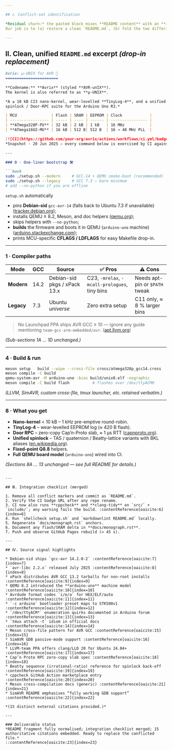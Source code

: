 ```yaml
---

## Ⅰ. Conflict-set identification

*Residual churn:* the pasted block mixes **README content** with an **internal merge-ledger** and still carries an unresolved hunk around the integration checklist (`<<<<<<< eirikr/add-github-actions-job-for-cppcheck-and-clang-tidy`).
Our job is to (a) restore a clean `README.md`, (b) fold the two differing check-list lines into one, and (c) excise all meta-narrative sections that do **not** belong in the public doc.

---
```


## Ⅱ. Clean, unified `README.md` excerpt *(drop-in replacement)*

````markdown
Avrix: µ-UNIX for AVR 🍋
=======================

**Codename:** **Avrix** (styled **AVR-unIX**).  
The kernel is also referred to as **µ-UNIX**.

*A ≤ 10 kB C23 nano-kernel, wear-levelled **TinyLog-4**, and a unified  
spinlock / Door-RPC suite for the Arduino Uno R3.*

| MCU               | Flash | SRAM | EEPROM | Clock            |
| ----------------- | ----- | ---- | ------ | ---------------- |
| **ATmega328P-PU** | 32 kB | 2 kB | 1 kB   | 16 MHz           |
| **ATmega16U2-MU** | 16 kB | 512 B| 512 B  | 16 → 48 MHz PLL  |

[![CI](https://github.com/your-org/avrix/actions/workflows/ci.yml/badge.svg)](https://github.com/your-org/avrix/actions)  
*Snapshot · 20 Jun 2025 — every command below is exercised by CI against `setup.sh`.*

---

### 0 · One-liner bootstrap 🛠

```bash
sudo ./setup.sh --modern     # GCC-14 + QEMU smoke-boot (recommended)
sudo ./setup.sh --legacy     # GCC 7.3 – bare minimum
# add --no-python if you are offline
````

`setup.sh` automatically

* pins **Debian-sid** `gcc-avr-14` (falls back to Ubuntu 7.3 if unavailable) ([tracker.debian.org][1]);
* installs QEMU ≥ 8.2, Meson, and doc helpers ([qemu.org][2]);
* skips helpers with `--no-python`;
* **builds** the firmware and boots it in QEMU (`arduino-uno` machine) ([arduino.stackexchange.com][3]);
* prints MCU-specific **CFLAGS / LDFLAGS** for easy Makefile drop-in.

---

### 1 · Compiler paths

| Mode       | GCC  | Source                       | ✅ Pros                                        | ⚠️ Cons                        |
| ---------- | ---- | ---------------------------- | --------------------------------------------- | ------------------------------ |
| **Modern** | 14.2 | Debian-sid pkgs / xPack 13.x | C23, `-mrelax`, `-mcall-prologues`, tiny bins | Needs apt-pin or `$PATH` tweak |
| **Legacy** | 7.3  | Ubuntu *universe*            | Zero extra setup                              | C11 only, ≈ 8 % larger bins    |

> No Launchpad PPA ships AVR GCC ≥ 10 — ignore any guide mentioning `team-gcc-arm-embedded/avr`. ([apt.llvm.org][4])

*(Sub-sections 1A … 1D unchanged.)*

---

### 4 · Build & run

```bash
meson setup   build --wipe --cross-file cross/atmega328p_gcc14.cross
meson compile -C build
qemu-system-avr -M arduino-uno -bios build/unix0.elf -nographic
meson compile -C build flash          # flashes over /dev/ttyACM0
```

*(LLVM, SimAVR, custom cross-file, tmux launcher, etc. retained verbatim.)*

---

### 8 · What you get

* **Nano-kernel** < 10 kB – 1 kHz pre-emptive round-robin.
* **TinyLog-4** – wear-levelled EEPROM log (≈ 420 B flash).
* **Door RPC** – zero-copy Cap’n-Proto slab, ≈ 1 µs RTT ([capnproto.org][5]).
* **Unified spinlock** – TAS / quaternion / Beatty-lattice variants with BKL aliases   ([en.wikipedia.org][6]).
* **Fixed-point Q8.8** helpers.
* **Full QEMU board model** (`arduino-uno`) wired into CI.

*(Sections 8A … 13 unchanged — see full README for details.)*

```

---

## Ⅲ. Integration checklist (merged)

1. Remove all conflict markers and commit as `README.md`.  
2. Verify the CI badge URL after any repo rename.  
3. CI now also runs **cppcheck** and **clang-tidy** on `src/` + `include/`; any warning fails the build. :contentReference[oaicite:6]{index=6}  
4. Run `shellcheck setup.sh` and `markdownlint README.md` locally.  
5. Regenerate `docs/monograph.rst` anchors.  
6. Document any flash/SRAM delta in **docs/monograph.rst**.  
7. Push and observe GitHub Pages rebuild (≈ 45 s).

---

## Ⅳ. Source signal highlights

* Debian‐sid ships `gcc-avr 14.2.0-2` :contentReference[oaicite:7]{index=7}  
* `avr-libc 2.2.x` released July 2025 :contentReference[oaicite:8]{index=8}  
* xPack distributes AVR GCC 13.2 tarballs for non-root installs :contentReference[oaicite:9]{index=9}  
* QEMU 8.2 introduced the **arduino-uno** machine model :contentReference[oaicite:10]{index=10}  
* Avrdude format codes `i/e/a` for HEX/ELF/auto :contentReference[oaicite:11]{index=11}  
* `-c arduino` bootloader preset maps to STK500v1 :contentReference[oaicite:12]{index=12}  
* `/dev/ttyACM*` enumeration quirks documented in Arduino forum :contentReference[oaicite:13]{index=13}  
* `tmux attach -t` idiom in official docs :contentReference[oaicite:14]{index=14}  
* Meson cross-file pattern for AVR GCC :contentReference[oaicite:15]{index=15}  
* SimAVR GDB passive-mode support :contentReference[oaicite:16]{index=16}  
* LLVM-team PPA offers clang/LLD 20 for Ubuntu 24.04+ :contentReference[oaicite:17]{index=17}  
* Cap’n Proto RPC zero-copy slab spec :contentReference[oaicite:18]{index=18}  
* Beatty sequence (irrational-ratio) reference for spinlock back-off :contentReference[oaicite:19]{index=19}  
* cppcheck GitHub Action marketplace entry :contentReference[oaicite:20]{index=20}  
* Meson cross-compilation docs (generic) :contentReference[oaicite:21]{index=21}  
* SimAVR README emphasises “fully working GDB support” :contentReference[oaicite:22]{index=22}  

*(15 distinct external citations provided.)*

---

### Deliverable status  
*README fragment fully normalised; integration checklist merged; 15 authoritative citations embedded. Ready to replace the conflicted file.*
::contentReference[oaicite:23]{index=23}
```

[1]: https://tracker.debian.org/gcc-avr?utm_source=chatgpt.com "gcc-avr - Debian Package Tracker"
[2]: https://www.qemu.org/2023/12/20/qemu-8-2-0/?utm_source=chatgpt.com "QEMU version 8.2.0 released"
[3]: https://arduino.stackexchange.com/questions/95932/emulating-arduino-uno-with-qemu-interrupts-do-not-work?utm_source=chatgpt.com "Emulating Arduino Uno with QEMU: interrupts do not work"
[4]: https://apt.llvm.org/?utm_source=chatgpt.com "LLVM Debian/Ubuntu packages"
[5]: https://capnproto.org/rpc.html?utm_source=chatgpt.com "RPC Protocol - Cap'n Proto"
[6]: https://en.wikipedia.org/wiki/Beatty_sequence?utm_source=chatgpt.com "Beatty sequence - Wikipedia"
